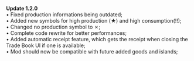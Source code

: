 ﻿**Update 1.2.0**  
• Fixed production informations being outdated;  
• Added new symbols for high production (★) and high consumption(‼);  
• Changed no production symbol to ✗;  
• Complete code rewrite for better performances;  
• Added automatic receipt feature, which gets the receipt when closing the Trade Book UI if one is available;  
• Mod should now be compatible with future added goods and islands;  